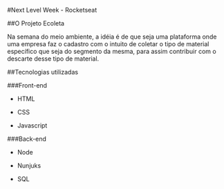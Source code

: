 #Next Level Week - Rocketseat

##O Projeto Ecoleta

Na semana do meio ambiente, a idéia é de que seja uma plataforma onde uma empresa faz o cadastro com o intuito de coletar o tipo de material específico que seja do segmento da mesma, para assim contribuir com o descarte desse tipo de material.

##Tecnologias utilizadas

###Front-end

 * HTML

 * CSS

 * Javascript

###Back-end

 * Node

 * Nunjuks

 * SQL


